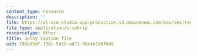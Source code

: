 ```yaml
---
content_type: resource
description: ''
file: https://ol-ocw-studio-app-production.s3.amazonaws.com/courses/res-tll-004-stem-concept-videos-fall-2013/789ad5df138c5a39ad710bc4e1d0f045_aT-gcunlFJg.vtt
file_type: application/x-subrip
resourcetype: Other
title: 3play caption file
uid: 789ad5df-138c-5a39-ad71-0bc4e1d0f045
---
```

